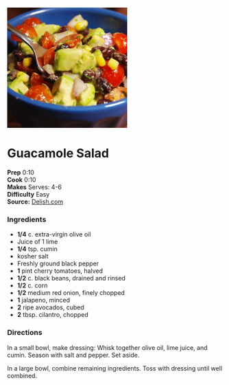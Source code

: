 [![](/images/b4b216a4-14cb-4c48-bb7f-89610288766f.jpg)](http://del.h-cdn.co/assets/17/07/640x960/gallery-1487091054-delish-guacamolesalad-pin-1.jpg)

#  Guacamole Salad

**Prep** 0:10  
**Cook** 0:10  
**Makes** Serves: 4-6  
**Difficulty** Easy  
**Source:** [Delish.com](http://www.delish.com/cooking/recipe-ideas/recipes/a50674/guacamole-salad-recipe/)

###  Ingredients

  *  **1/4** c. extra-virgin olive oil
  * Juice of 1 lime
  *   **1/4** tsp. cumin
  * kosher salt
  * Freshly ground black pepper
  *   **1** pint cherry tomatoes, halved
  *   **1/2** c. black beans, drained and rinsed
  *   **1/2** c. corn
  *   **1/2** medium red onion, finely chopped
  *   **1** jalapeno, minced
  *   **2** ripe avocados, cubed
  *   **2** tbsp. cilantro, chopped

###  Directions

In a small bowl, make dressing: Whisk together olive oil, lime juice, and
cumin. Season with salt and pepper. Set aside.

In a large bowl, combine remaining ingredients. Toss with dressing until well
combined.

